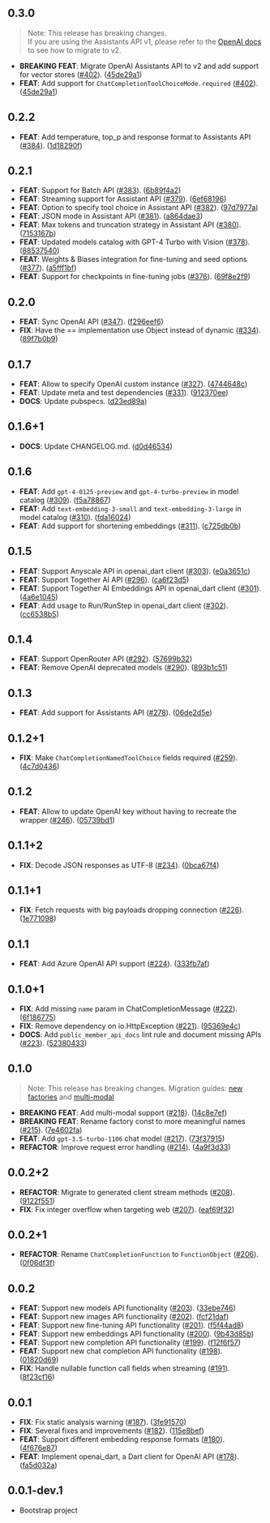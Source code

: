 ## 0.3.0

> Note: This release has breaking changes.  
> If you are using the Assistants API v1, please refer to the [OpenAI docs](https://platform.openai.com/docs/api-reference/assistants) to see how to migrate to v2.

 - **BREAKING** **FEAT**: Migrate OpenAI Assistants API to v2 and add support for vector stores ([#402](https://github.com/davidmigloz/langchain_dart/issues/402)). ([45de29a1](https://github.com/davidmigloz/langchain_dart/commit/45de29a1957caf2ef05c91e4c99144a4e73ceb91))
 - **FEAT**: Add support for `ChatCompletionToolChoiceMode.required` ([#402](https://github.com/davidmigloz/langchain_dart/issues/402)). ([45de29a1](https://github.com/davidmigloz/langchain_dart/commit/45de29a1957caf2ef05c91e4c99144a4e73ceb91))

## 0.2.2

 - **FEAT**: Add temperature, top_p and response format to Assistants API ([#384](https://github.com/davidmigloz/langchain_dart/issues/384)). ([1d18290f](https://github.com/davidmigloz/langchain_dart/commit/1d18290fdaba558e8661fed4f2316c795f20aef8))

## 0.2.1

 - **FEAT**: Support for Batch API ([#383](https://github.com/davidmigloz/langchain_dart/issues/383)). ([6b89f4a2](https://github.com/davidmigloz/langchain_dart/commit/6b89f4a269417441df844545ab670fa67701e7b4))
 - **FEAT**: Streaming support for Assistant API ([#379](https://github.com/davidmigloz/langchain_dart/issues/379)). ([6ef68196](https://github.com/davidmigloz/langchain_dart/commit/6ef68196fbfff233b37eda8f3d1b1d373252613f))
 - **FEAT**: Option to specify tool choice in Assistant API ([#382](https://github.com/davidmigloz/langchain_dart/issues/382)). ([97d7977a](https://github.com/davidmigloz/langchain_dart/commit/97d7977a2666ed004c0e04d57114538e02849156))
 - **FEAT**: JSON mode in Assistant API ([#381](https://github.com/davidmigloz/langchain_dart/issues/381)). ([a864dae3](https://github.com/davidmigloz/langchain_dart/commit/a864dae3d38f49f83975012ecadec5b859dc43c2))
 - **FEAT**: Max tokens and truncation strategy in Assistant API ([#380](https://github.com/davidmigloz/langchain_dart/issues/380)). ([7153167b](https://github.com/davidmigloz/langchain_dart/commit/7153167b550549155cf7f68af2292d24036fc9f2))
 - **FEAT**: Updated models catalog with GPT-4 Turbo with Vision ([#378](https://github.com/davidmigloz/langchain_dart/issues/378)). ([88537540](https://github.com/davidmigloz/langchain_dart/commit/88537540fbab3cd20fd611447519bbdfed950ebe))
 - **FEAT**: Weights & Biases integration for fine-tuning and seed options ([#377](https://github.com/davidmigloz/langchain_dart/issues/377)). ([a5fff1bf](https://github.com/davidmigloz/langchain_dart/commit/a5fff1bf6ec8cc258174f1e7bcf12c00b7201e0e))
 - **FEAT**: Support for checkpoints in fine-tuning jobs ([#376](https://github.com/davidmigloz/langchain_dart/issues/376)). ([69f8e2f9](https://github.com/davidmigloz/langchain_dart/commit/69f8e2f9137a92683a9eec79f2de1ad03452244a))

## 0.2.0

 - **FEAT**: Sync OpenAI API ([#347](https://github.com/davidmigloz/langchain_dart/issues/347)). ([f296eef6](https://github.com/davidmigloz/langchain_dart/commit/f296eef68bfd81305f87475c802705fe3ef477c3))
 - **FIX**: Have the == implementation use Object instead of dynamic ([#334](https://github.com/davidmigloz/langchain_dart/issues/334)). ([89f7b0b9](https://github.com/davidmigloz/langchain_dart/commit/89f7b0b94144c216de19ec7244c48f3c34c2c635))

## 0.1.7

 - **FEAT**: Allow to specify OpenAI custom instance ([#327](https://github.com/davidmigloz/langchain_dart/issues/327)). ([4744648c](https://github.com/davidmigloz/langchain_dart/commit/4744648cdf02828b9182ebd34ba3d7db5313786e))
 - **FEAT**: Update meta and test dependencies ([#331](https://github.com/davidmigloz/langchain_dart/issues/331)). ([912370ee](https://github.com/davidmigloz/langchain_dart/commit/912370ee0ba667ee9153303395a457e6caf5c72d))
 - **DOCS**: Update pubspecs. ([d23ed89a](https://github.com/davidmigloz/langchain_dart/commit/d23ed89adf95a34a78024e2f621dc0af07292f44))

## 0.1.6+1

 - **DOCS**: Update CHANGELOG.md. ([d0d46534](https://github.com/davidmigloz/langchain_dart/commit/d0d46534565d6f52d819d62329e8917e00bc7030))

## 0.1.6

 - **FEAT**: Add `gpt-4-0125-preview` and `gpt-4-turbo-preview` in model catalog ([#309](https://github.com/davidmigloz/langchain_dart/issues/309)). ([f5a78867](https://github.com/davidmigloz/langchain_dart/commit/f5a78867e7fa61e03d7e7da101c939c38564454c))
 - **FEAT**: Add `text-embedding-3-small` and `text-embedding-3-large` in model catalog ([#310](https://github.com/davidmigloz/langchain_dart/issues/310)). ([fda16024](https://github.com/davidmigloz/langchain_dart/commit/fda16024daa0b2b12999e628efe11d305d1abf4d))
 - **FEAT**: Add support for shortening embeddings ([#311](https://github.com/davidmigloz/langchain_dart/issues/311)). ([c725db0b](https://github.com/davidmigloz/langchain_dart/commit/c725db0b07b41bee0f12981f956ed0f3cb3d73eb))

## 0.1.5

 - **FEAT**: Support Anyscale API in openai_dart client ([#303](https://github.com/davidmigloz/langchain_dart/issues/303)). ([e0a3651c](https://github.com/davidmigloz/langchain_dart/commit/e0a3651c1457065808e1306c7f498eb716159583))
 - **FEAT**: Support Together AI API ([#296](https://github.com/davidmigloz/langchain_dart/issues/296)). ([ca6f23d5](https://github.com/davidmigloz/langchain_dart/commit/ca6f23d53baebe8679b4bc67a7de9a705692dde3))
 - **FEAT**: Support Together AI Embeddings API in openai_dart client ([#301](https://github.com/davidmigloz/langchain_dart/issues/301)). ([4a6e1045](https://github.com/davidmigloz/langchain_dart/commit/4a6e1045c13d712ec4da992dcaa097a7b5c2a626))
 - **FEAT**: Add usage to Run/RunStep in openai_dart client ([#302](https://github.com/davidmigloz/langchain_dart/issues/302)). ([cc6538b5](https://github.com/davidmigloz/langchain_dart/commit/cc6538b53394d04084276d8687ec5d7cbb5b5506))

## 0.1.4

 - **FEAT**: Support OpenRouter API ([#292](https://github.com/davidmigloz/langchain_dart/issues/292)). ([57699b32](https://github.com/davidmigloz/langchain_dart/commit/57699b328ee280bf9ac394d60013d6c2e969ab41))
 - **FEAT**: Remove OpenAI deprecated models ([#290](https://github.com/davidmigloz/langchain_dart/issues/290)). ([893b1c51](https://github.com/davidmigloz/langchain_dart/commit/893b1c51abe0fff7955cac6d3cedaa85ccdbf3eb))

## 0.1.3

 - **FEAT**: Add support for Assistants API ([#278](https://github.com/davidmigloz/langchain_dart/issues/278)). ([06de2d5e](https://github.com/davidmigloz/langchain_dart/commit/06de2d5e541aa79f8d54a8f9a33338c6a6edae3c))

## 0.1.2+1

 - **FIX**: Make `ChatCompletionNamedToolChoice` fields required ([#259](https://github.com/davidmigloz/langchain_dart/issues/259)). ([4c7d0436](https://github.com/davidmigloz/langchain_dart/commit/4c7d0436070ede83369b9a667ca4c6d2cac99f1a))

## 0.1.2

 - **FEAT**: Allow to update OpenAI key without having to recreate the wrapper ([#246](https://github.com/davidmigloz/langchain_dart/issues/246)). ([05739bd1](https://github.com/davidmigloz/langchain_dart/commit/05739bd1a43a82e1e5ba24543ccc985d48d48286))

## 0.1.1+2

 - **FIX**: Decode JSON responses as UTF-8 ([#234](https://github.com/davidmigloz/langchain_dart/issues/234)). ([0bca67f4](https://github.com/davidmigloz/langchain_dart/commit/0bca67f4ea682ebd5a8b9d3c7319c9511229b0ba))

## 0.1.1+1

 - **FIX**: Fetch requests with big payloads dropping connection ([#226](https://github.com/davidmigloz/langchain_dart/issues/226)). ([1e771098](https://github.com/davidmigloz/langchain_dart/commit/1e771098d1090dd79846fca6520a1195efc5ac1e))

## 0.1.1

 - **FEAT**: Add Azure OpenAI API support ([#224](https://github.com/davidmigloz/langchain_dart/issues/224)). ([333fb7af](https://github.com/davidmigloz/langchain_dart/commit/333fb7af4b1edbdc716221609f2dc8f3923822cf))

## 0.1.0+1

 - **FIX**: Add missing `name` param in ChatCompletionMessage ([#222](https://github.com/davidmigloz/langchain_dart/issues/222)). ([6f186775](https://github.com/davidmigloz/langchain_dart/commit/6f186775f67cf3db5e28e4a15f896927b9af50ce))
 - **FIX**: Remove dependency on io.HttpException ([#221](https://github.com/davidmigloz/langchain_dart/issues/221)). ([95369e4c](https://github.com/davidmigloz/langchain_dart/commit/95369e4c1a9b8f277390b612df7d9bb21c19d82f))
 - **DOCS**: Add `public_member_api_docs` lint rule and document missing APIs ([#223](https://github.com/davidmigloz/langchain_dart/issues/223)). ([52380433](https://github.com/davidmigloz/langchain_dart/commit/523804331783970870b023946c016be6c0797920))

## 0.1.0

> Note: This release has breaking changes.
> Migration guides: [new factories](https://github.com/davidmigloz/langchain_dart/issues/215) and [multi-modal](https://github.com/davidmigloz/langchain_dart/issues/218)

 - **BREAKING** **FEAT**: Add multi-modal support ([#218](https://github.com/davidmigloz/langchain_dart/issues/218)). ([14c8e7ef](https://github.com/davidmigloz/langchain_dart/commit/14c8e7ef7194400057d40422822df1127c4cb131))
 - **BREAKING** **FEAT**: Rename factory const to more meaningful names ([#215](https://github.com/davidmigloz/langchain_dart/issues/215)). ([7e4602fa](https://github.com/davidmigloz/langchain_dart/commit/7e4602fa86c55bd6d82a0aac253b1165afa21aeb))
 - **FEAT**: Add `gpt-3.5-turbo-1106` chat model ([#217](https://github.com/davidmigloz/langchain_dart/issues/217)). ([73f37915](https://github.com/davidmigloz/langchain_dart/commit/73f37915e99d83bd458f8f8500385a24a64d3948))
 - **REFACTOR**: Improve request error handling ([#214](https://github.com/davidmigloz/langchain_dart/issues/214)). ([4a9f3d33](https://github.com/davidmigloz/langchain_dart/commit/4a9f3d335124526438651149e5b91c07921617a2))

## 0.0.2+2

 - **REFACTOR**: Migrate to generated client stream methods ([#208](https://github.com/davidmigloz/langchain_dart/issues/208)). ([9122f551](https://github.com/davidmigloz/langchain_dart/commit/9122f5517bb12a9596d22acfa6e81251f6d9afe8))
 - **FIX**: Fix integer overflow when targeting web ([#207](https://github.com/davidmigloz/langchain_dart/issues/207)). ([eaf69f32](https://github.com/davidmigloz/langchain_dart/commit/eaf69f32266abe4c8a4c99502fe9b1be2029d7d1))

## 0.0.2+1

 - **REFACTOR**: Rename `ChatCompletionFunction` to `FunctionObject` ([#206](https://github.com/davidmigloz/langchain_dart/issues/206)). ([0f06df3f](https://github.com/davidmigloz/langchain_dart/commit/0f06df3f9b32e5887976936b5fd2e6aa5a4f4f5b))

## 0.0.2

 - **FEAT**: Support new models API functionality ([#203](https://github.com/davidmigloz/langchain_dart/issues/203)). ([33ebe746](https://github.com/davidmigloz/langchain_dart/commit/33ebe746b509009ba41e417f36abf267d9d1c2ca))
 - **FEAT**: Support new images API functionality ([#202](https://github.com/davidmigloz/langchain_dart/issues/202)). ([fcf21daf](https://github.com/davidmigloz/langchain_dart/commit/fcf21dafbbdf4b1598ed8ddbfe30ebd09da65ada))
 - **FEAT**: Support new fine-tuning API functionality ([#201](https://github.com/davidmigloz/langchain_dart/issues/201)). ([f5f44ad8](https://github.com/davidmigloz/langchain_dart/commit/f5f44ad831c87c71ad995567748546b82ee231a4))
 - **FEAT**: Support new embeddings API functionality ([#200](https://github.com/davidmigloz/langchain_dart/issues/200)). ([9b43d85b](https://github.com/davidmigloz/langchain_dart/commit/9b43d85b63ddf916c38e7c5d7c65d5be32fa3015))
 - **FEAT**: Support new completion API functionality ([#199](https://github.com/davidmigloz/langchain_dart/issues/199)). ([f12f6f57](https://github.com/davidmigloz/langchain_dart/commit/f12f6f577c0e74db6160101796522c8786c4f37e))
 - **FEAT**: Support new chat completion API functionality ([#198](https://github.com/davidmigloz/langchain_dart/issues/198)). ([01820d69](https://github.com/davidmigloz/langchain_dart/commit/01820d697c9ffac09f77d2a16a5db6b5e6ed6fc6))
 - **FIX**: Handle nullable function call fields when streaming ([#191](https://github.com/davidmigloz/langchain_dart/issues/191)). ([8f23cf16](https://github.com/davidmigloz/langchain_dart/commit/8f23cf16c96f73d69a2abf17f2142b7eb4922a73))

## 0.0.1

 - **FIX**: Fix static analysis warning ([#187](https://github.com/davidmigloz/langchain_dart/issues/187)). ([3fe91570](https://github.com/davidmigloz/langchain_dart/commit/3fe915705ca5a8b335333fa5ea94260040aaf0db))
 - **FIX**: Several fixes and improvements ([#182](https://github.com/davidmigloz/langchain_dart/issues/182)). ([115e8bef](https://github.com/davidmigloz/langchain_dart/commit/115e8bef43c82d907ce94518fa382657a1237fcc))
 - **FEAT**: Support different embedding response formats ([#180](https://github.com/davidmigloz/langchain_dart/issues/180)). ([4f676e87](https://github.com/davidmigloz/langchain_dart/commit/4f676e875f05a837343792c976701fa0cda0076e))
 - **FEAT**: Implement openai_dart, a Dart client for OpenAI API ([#178](https://github.com/davidmigloz/langchain_dart/issues/178)). ([fa5d032a](https://github.com/davidmigloz/langchain_dart/commit/fa5d032a6225933a79d4ff039732d893156ac92d))

## 0.0.1-dev.1

- Bootstrap project
